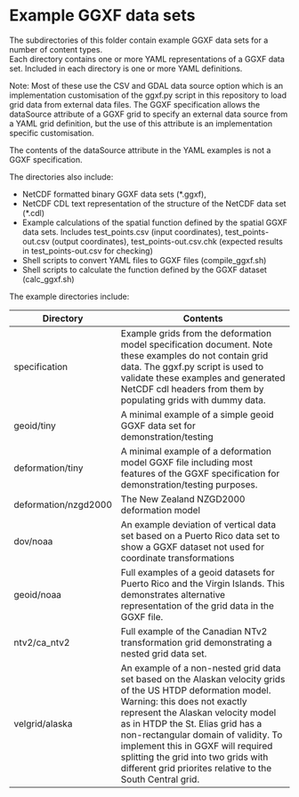 # Example GGXF data sets

The subdirectories of this folder contain example GGXF data sets for a number of content types.  
Each directory contains one or more YAML representations of a GGXF data set.
Included in each directory is one or more YAML definitions.  

Note: Most of these use the CSV and GDAL data source option which is an implementation customisation
of the ggxf.py script in this repository to load grid data from external data files.  The GGXF
specification allows the dataSource attribute of a GGXF grid to specify an external data source from
a YAML grid definition, but the use of this attribute is an implementation specific customisation.

The contents of the dataSource attribute in the YAML examples is not a GGXF specification.

The directories also include:

* NetCDF formatted binary GGXF data sets (*.ggxf),
* NetCDF CDL text representation of the structure of the NetCDF data set (*.cdl)
* Example calculations of the spatial function defined by the spatial GGXF data sets. Includes test_points.csv (input coordinates), test_points-out.csv (output coordinates), test_points-out.csv.chk (expected results in test_points-out.csv for checking)
* Shell scripts to convert YAML files to GGXF files (compile_ggxf.sh)
* Shell scripts to calculate the function defined by the GGXF dataset (calc_ggxf.sh)

The example directories include:

| Directory | Contents
| --- | ---
| specification | Example grids from the deformation model specification document.  Note these examples do not contain grid data.  The ggxf.py script is used to validate these examples and generated NetCDF cdl headers from them by populating grids with dummy data.
| geoid/tiny | A minimal example of a simple geoid GGXF data set for demonstration/testing
| deformation/tiny | A minimal example of a deformation model GGXF file including most features of the GGXF specification for demonstration/testing purposes.
| deformation/nzgd2000 | The New Zealand NZGD2000 deformation model
| dov/noaa | An example deviation of vertical data set based on a Puerto Rico data set to show a GGXF dataset not used for coordinate transformations
| geoid/noaa | Full examples of a geoid datasets for Puerto Rico and the Virgin Islands.  This demonstrates alternative representation of the grid data in the GGXF file.
| ntv2/ca_ntv2 | Full example of the Canadian NTv2 transformation grid demonstrating a nested grid data set.
| velgrid/alaska | An example of a non-nested grid data set based on the Alaskan velocity grids of the US HTDP deformation model.  Warning: this does not exactly represent the Alaskan velocity model as in HTDP the St. Elias grid has a non-rectangular domain of validity.  To implement this in GGXF will required splitting the grid into two grids with different grid priorites relative to the South Central grid.

